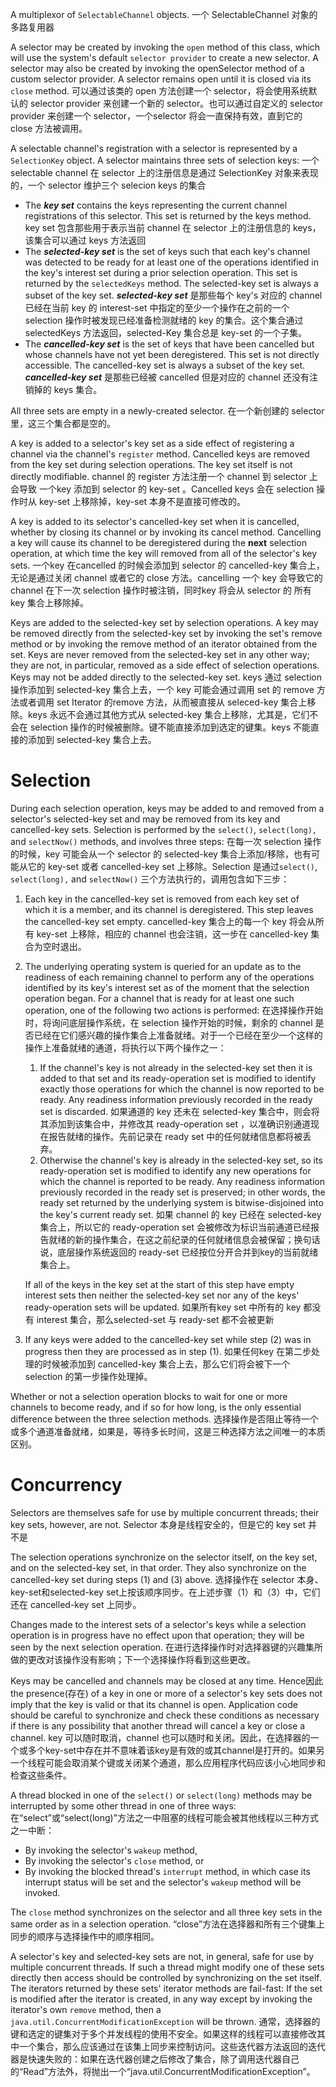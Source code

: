 A multiplexor of `SelectableChannel` objects.
一个 SelectableChannel 对象的多路复用器

A selector may be created by invoking the `open` method of this class, which will use the system's default `selector provider` to create a new selector. A selector may also be created by invoking the openSelector method of a custom selector provider. A selector remains open until it is closed via its `close` method. 
可以通过该类的 open 方法创建一个 selector，将会使用系统默认的 selector provider 来创建一个新的 selector。也可以通过自定义的 selector provider 来创建一个 selector，一个selector 将会一直保持有效，直到它的 close 方法被调用。

A selectable channel's registration with a selector is represented by a `SelectionKey` object. A selector maintains three sets of selection keys:
一个 selectable channel 在 selector 上的注册信息是通过 SelectionKey 对象来表现的，一个 selector 维护三个 selecion keys 的集合

* The ***key set*** contains the keys representing the current channel registrations of this selector. This set is returned by the keys method.
  key set 包含那些用于表示当前 channel 在 selector 上的注册信息的 keys，该集合可以通过 keys 方法返回
* The ***selected-key set*** is the set of keys such that each key's channel was detected to be ready for at least one of the operations identified in the key's interest set during a prior selection operation. This set is returned by the `selectedKeys` method. The selected-key set is always a subset of the key set.
  ***selected-key set*** 是那些每个 key's 对应的 channel 已经在当前 key 的 interest-set 中指定的至少一个操作在之前的一个 selection 操作时被发现已经准备检测就绪的 key 的集合。这个集合通过 selectedKeys 方法返回，selected-Key 集合总是 key-set 的一个子集。
* The ***cancelled-key set*** is the set of keys that have been cancelled but whose channels have not yet been deregistered. This set is not directly accessible. The cancelled-key set is always a subset of the key set.
  ***cancelled-key set*** 是那些已经被 cancelled 但是对应的 channel 还没有注销掉的 keys 集合。

All three sets are empty in a newly-created selector.
在一个新创建的 selector 里，这三个集合都是空的。

A key is added to a selector's key set as a side effect of registering a channel via the channel's `register` method. Cancelled keys are removed from the key set during selection operations. The key set itself is not directly modifiable.
channel 的 register 方法注册一个 channel 到 selector 上会导致 一个key 添加到 selector 的 key-set 。Cancelled keys 会在 selection 操作时从 key-set 上移除掉，key-set 本身不是直接可修改的。

A key is added to its selector's cancelled-key set when it is cancelled, whether by closing its channel or by invoking its cancel method. Cancelling a key will cause its channel to be deregistered during the **next** selection operation, at which time the key will removed from all of the selector's key sets. 
一个key 在cancelled 的时候会添加到 selector 的 cancelled-key 集合上，无论是通过关闭 channel 或者它的 close 方法。cancelling 一个 key 会导致它的 channel 在下一次 selection 操作时被注销，同时key 将会从 selector 的 所有 key 集合上移除掉。

Keys are added to the selected-key set by selection operations. A key may be removed directly from the selected-key set by invoking the set's remove method or by invoking the remove method of an iterator obtained from the set. Keys are never removed from the selected-key set in any other way; they are not, in particular, removed as a side effect of selection operations. Keys may not be added directly to the selected-key set.
keys 通过 selection 操作添加到 selected-key 集合上去，一个 key 可能会通过调用 set 的 remove 方法或者调用 set Iterator 的remove 方法，从而被直接从 seleced-key 集合上移除。keys 永远不会通过其他方式从 selected-key 集合上移除，尤其是，它们不会在 selection 操作的时候被删除。键不能直接添加到选定的键集。keys 不能直接的添加到 selected-key 集合上去。

# Selection
During each selection operation, keys may be added to and removed from a selector's selected-key set and may be removed from its key and cancelled-key sets. Selection is performed by the `select()`, `select(long),` and `selectNow()` methods, and involves three steps:
在每一次 selection 操作的时候，key 可能会从一个 selector 的 selected-key 集合上添加/移除，也有可能从它的 key-set 或者 cancelled-key set 上移除。Selection 是通过`select()`, `select(long),` and `selectNow()`  三个方法执行的，调用包含如下三步：

1. Each key in the cancelled-key set is removed from each key set of which it is a member, and its channel is deregistered. This step leaves the cancelled-key set empty.
   cancelled-key 集合上的每一个 key 将会从所有 key-set 上移除，相应的 channel 也会注销，这一步在 cancelled-key 集合为空时退出。

2. The underlying operating system is queried for an update as to the readiness of each remaining channel to perform any of the operations identified by its key's interest set as of the moment that the selection operation began. For a channel that is ready for at least one such operation, one of the following two actions is performed:
   在选择操作开始时，将询问底层操作系统，在 selection 操作开始的时候，剩余的 channel 是否已经在它们感兴趣的操作集合上准备就绪。对于一个已经在至少一个这样的操作上准备就绪的通道，将执行以下两个操作之一：

   1. If the channel's key is not already in the selected-key set then it is added to that set and its ready-operation set is modified to identify exactly those operations for which the channel is now reported to be ready. Any readiness information previously recorded in the ready set is discarded.
      如果通道的 key 还未在 selected-key 集合中，则会将其添加到该集合中，并修改其 ready-operation set ，以准确识别通道现在报告就绪的操作。先前记录在 ready set 中的任何就绪信息都将被丢弃。
   2. Otherwise the channel's key is already in the selected-key set, so its ready-operation set is modified to identify any new operations for which the channel is reported to be ready. Any readiness information previously recorded in the ready set is preserved; in other words, the ready set returned by the underlying system is bitwise-disjoined into the key's current ready set.
      如果 channel 的 key 已经在 selected-key 集合上，所以它的  ready-operation set 会被修改为标识当前通道已经报告就绪的新的操作集合，在这之前纪录的任何就绪信息会被保留；换句话说，底层操作系统返回的 ready-set 已经按位分开合并到key的当前就绪集合上。

   If all of the keys in the key set at the start of this step have empty interest sets then neither the selected-key set nor any of the keys' ready-operation sets will be updated.
   如果所有key set 中所有的 key 都没有 interest 集合，那么selected-set 与 ready-set 都不会被更新

3. If any keys were added to the cancelled-key set while step (2) was in progress then they are processed as in step (1).
   如果任何key 在第二步处理的时候被添加到 cancelled-key 集合上去，那么它们将会被下一个 selection 的第一步操作处理掉。

Whether or not a selection operation blocks to wait for one or more channels to become ready, and if so for how long, is the only essential difference between the three selection methods.
选择操作是否阻止等待一个或多个通道准备就绪，如果是，等待多长时间，这是三种选择方法之间唯一的本质区别。

# Concurrency
Selectors are themselves safe for use by multiple concurrent threads; their key sets, however, are not.
Selector 本身是线程安全的，但是它的 key set 并不是

The selection operations synchronize on the selector itself, on the key set, and on the selected-key set, in that order. They also synchronize on the cancelled-key set during steps (1) and (3) above.
选择操作在 selector 本身、key-set和selected-key set上按该顺序同步。在上述步骤（1）和（3）中，它们还在 cancelled-key set 上同步。

Changes made to the interest sets of a selector's keys while a selection operation is in progress have no effect upon that operation; they will be seen by the next selection operation.
在进行选择操作时对选择器键的兴趣集所做的更改对该操作没有影响；下一个选择操作将看到这些更改。

Keys may be cancelled and channels may be closed at any time. Hence因此 the presence(存在) of a key in one or more of a selector's key sets does not imply that the key is valid or that its channel is open. Application code should be careful to synchronize and check these conditions as necessary if there is any possibility that another thread will cancel a key or close a channel.
key 可以随时取消，channel 也可以随时和关闭。因此，在选择器的一个或多个key-set中存在并不意味着该key是有效的或其channel是打开的。如果另一个线程可能会取消某个键或关闭某个通道，那么应用程序代码应该小心地同步和检查这些条件。

A thread blocked in one of the `select()` or `select(long)` methods may be interrupted by some other thread in one of three ways:
在“select”或“select(long)”方法之一中阻塞的线程可能会被其他线程以三种方式之一中断：

* By invoking the selector's `wakeup` method,
* By invoking the selector's `close` method, or
* By invoking the blocked thread's `interrupt` method, in which case its interrupt status will be set and the selector's `wakeup` method will be invoked.

The `close` method synchronizes on the selector and all three key sets in the same order as in a selection operation. 
“close”方法在选择器和所有三个键集上同步的顺序与选择操作中的顺序相同。

A selector's key and selected-key sets are not, in general, safe for use by multiple concurrent threads. If such a thread might modify one of these sets directly then access should be controlled by synchronizing on the set itself. The iterators returned by these sets' iterator methods are fail-fast: If the set is modified after the iterator is created, in any way except by invoking the iterator's own `remove` method, then a `java.util.ConcurrentModificationException` will be thrown.
通常，选择器的键和选定的键集对于多个并发线程的使用不安全。如果这样的线程可以直接修改其中一个集合，那么应该通过在该集上同步来控制访问。这些迭代器方法返回的迭代器是快速失败的：如果在迭代器创建之后修改了集合，除了调用迭代器自己的“Read”方法外，将抛出一个“java.util.ConcurrentModificationException”。